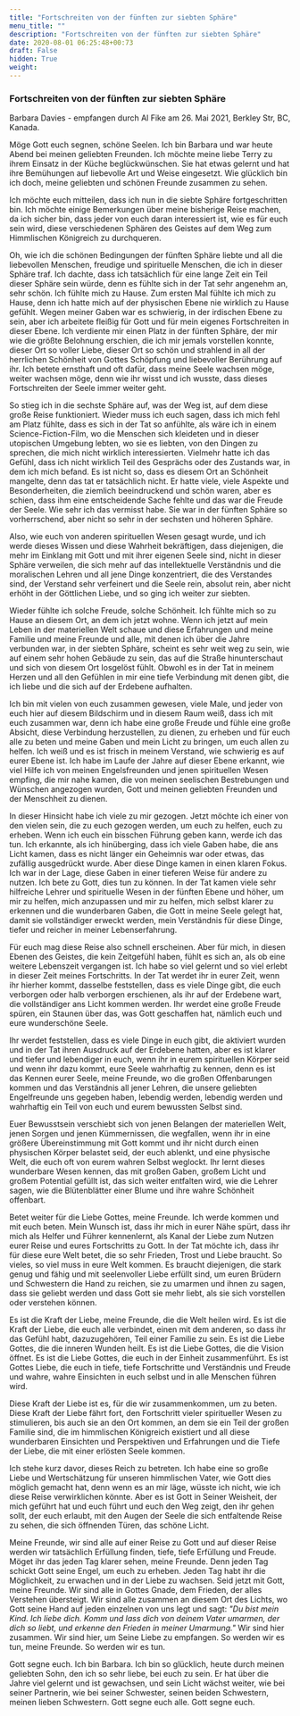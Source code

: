 ```yaml
---
title: "Fortschreiten von der fünften zur siebten Sphäre"
menu_title: ""
description: "Fortschreiten von der fünften zur siebten Sphäre"
date: 2020-08-01 06:25:48+00:73
draft: False
hidden: True
weight:
---
```

### Fortschreiten von der fünften zur siebten Sphäre

Barbara Davies - empfangen durch Al Fike am 26. Mai 2021, Berkley Str, BC, Kanada.

Möge Gott euch segnen, schöne Seelen. Ich bin Barbara und war heute Abend bei meinen geliebten Freunden. Ich möchte meine liebe Terry zu ihrem Einsatz in der Küche beglückwünschen. Sie hat etwas gelernt und hat ihre Bemühungen auf liebevolle Art und Weise eingesetzt. Wie glücklich bin ich doch, meine geliebten und schönen Freunde zusammen zu sehen.

Ich möchte euch mitteilen, dass ich nun in die siebte Sphäre fortgeschritten bin. Ich möchte einige Bemerkungen über meine bisherige Reise machen, da ich sicher bin, dass jeder von euch daran interessiert ist, wie es für euch sein wird, diese verschiedenen Sphären des Geistes auf dem Weg zum Himmlischen Königreich zu durchqueren.

Oh, wie ich die schönen Bedingungen der fünften Sphäre liebte und all die liebevollen Menschen, freudige und spirituelle Menschen, die ich in dieser Sphäre traf. Ich dachte, dass ich tatsächlich für eine lange Zeit ein Teil dieser Sphäre sein würde, denn es fühlte sich in der Tat sehr angenehm an, sehr schön. Ich fühlte mich zu Hause. Zum ersten Mal fühlte ich mich zu Hause, denn ich hatte mich auf der physischen Ebene nie wirklich zu Hause gefühlt. Wegen meiner Gaben war es schwierig, in der irdischen Ebene zu sein, aber ich arbeitete fleißig für Gott und für mein eigenes Fortschreiten in dieser Ebene. Ich verdiente mir einen Platz in der fünften Sphäre, der mir wie die größte Belohnung erschien, die ich mir jemals vorstellen konnte, dieser Ort so voller Liebe, dieser Ort so schön und strahlend in all der herrlichen Schönheit von Gottes Schöpfung und liebevoller Berührung auf ihr. Ich betete ernsthaft und oft dafür, dass meine Seele wachsen möge, weiter wachsen möge, denn wie ihr wisst und ich wusste, dass dieses Fortschreiten der Seele immer weiter geht.

So stieg ich in die sechste Sphäre auf, was der Weg ist, auf dem diese große Reise funktioniert. Wieder muss ich euch sagen, dass ich mich fehl am Platz fühlte, dass es sich in der Tat so anfühlte, als wäre ich in einem Science-Fiction-Film, wo die Menschen sich kleideten und in dieser utopischen Umgebung lebten, wo sie es liebten, von den Dingen zu sprechen, die mich nicht wirklich interessierten. Vielmehr hatte ich das Gefühl, dass ich nicht wirklich Teil des Gesprächs oder des Zustands war, in dem ich mich befand. Es ist nicht so, dass es diesem Ort an Schönheit mangelte, denn das tat er tatsächlich nicht. Er hatte viele, viele Aspekte und Besonderheiten, die ziemlich beeindruckend und schön waren, aber es schien, dass ihm eine entscheidende Sache fehlte und das war die Freude der Seele. Wie sehr ich das vermisst habe. Sie war in der fünften Sphäre so vorherrschend, aber nicht so sehr in der sechsten und höheren Sphäre.  

Also, wie euch von anderen spirituellen Wesen gesagt wurde, und ich werde dieses Wissen und diese Wahrheit bekräftigen, dass diejenigen, die mehr im Einklang mit Gott und mit ihrer eigenen Seele sind, nicht in dieser Sphäre verweilen, die sich mehr auf das intellektuelle Verständnis und die moralischen Lehren und all jene Dinge konzentriert, die des Verstandes sind, der Verstand sehr verfeinert und die Seele rein, absolut rein, aber nicht erhöht in der Göttlichen Liebe, und so ging ich weiter zur siebten.

Wieder fühlte ich solche Freude, solche Schönheit. Ich fühlte mich so zu Hause an diesem Ort, an dem ich jetzt wohne. Wenn ich jetzt auf mein Leben in der materiellen Welt schaue und diese Erfahrungen und meine Familie und meine Freunde und alle, mit denen ich über die Jahre verbunden war, in der siebten Sphäre, scheint es sehr weit weg zu sein, wie auf einem sehr hohen Gebäude zu sein, das auf die Straße hinunterschaut und sich von diesem Ort losgelöst fühlt. Obwohl es in der Tat in meinem Herzen und all den Gefühlen in mir eine tiefe Verbindung mit denen gibt, die ich liebe und die sich auf der Erdebene aufhalten.

 Ich bin mit vielen von euch zusammen gewesen, viele Male, und jeder von euch hier auf diesem Bildschirm und in diesem Raum weiß, dass ich mit euch zusammen war, denn ich habe eine große Freude und fühle eine große Absicht, diese Verbindung herzustellen, zu dienen, zu erheben und für euch alle zu beten und meine Gaben und mein Licht zu bringen, um euch allen zu helfen. Ich weiß und es ist frisch in meinem Verstand, wie schwierig es auf eurer Ebene ist. Ich habe im Laufe der Jahre auf dieser Ebene erkannt, wie viel Hilfe ich von meinen Engelsfreunden und jenen spirituellen Wesen empfing, die mir nahe kamen, die von meinen seelischen Bestrebungen und Wünschen angezogen wurden, Gott und meinen geliebten Freunden und der Menschheit zu dienen.

In dieser Hinsicht habe ich viele zu mir gezogen. Jetzt möchte ich einer von den vielen sein, die zu euch gezogen werden, um euch zu helfen, euch zu erheben. Wenn ich euch ein bisschen Führung geben kann, werde ich das tun. Ich erkannte, als ich hinüberging, dass ich viele Gaben habe, die ans Licht kamen, dass es nicht länger ein Geheimnis war oder etwas, das zufällig ausgedrückt wurde. Aber diese Dinge kamen in einen klaren Fokus. Ich war in der Lage, diese Gaben in einer tieferen Weise für andere zu nutzen. Ich bete zu Gott, dies tun zu können. In der Tat kamen viele sehr hilfreiche Lehrer und spirituelle Wesen in der fünften Ebene und höher, um mir zu helfen, mich anzupassen und mir zu helfen, mich selbst klarer zu erkennen und die wunderbaren Gaben, die Gott in meine Seele gelegt hat, damit sie vollständiger erweckt werden, mein Verständnis für diese Dinge, tiefer und reicher in meiner Lebenserfahrung.

Für euch mag diese Reise also schnell erscheinen. Aber für mich, in diesen Ebenen des Geistes, die kein Zeitgefühl haben, fühlt es sich an, als ob eine weitere Lebenszeit vergangen ist. Ich habe so viel gelernt und so viel erlebt in dieser Zeit meines Fortschritts. In der Tat werdet ihr in eurer Zeit, wenn ihr hierher kommt, dasselbe feststellen, dass es viele Dinge gibt, die euch verborgen oder halb verborgen erschienen, als ihr auf der Erdebene wart, die vollständiger ans Licht kommen werden. Ihr werdet eine große Freude spüren, ein Staunen über das, was Gott geschaffen hat, nämlich euch und eure wunderschöne Seele.

Ihr werdet feststellen, dass es viele Dinge in euch gibt, die aktiviert wurden und in der Tat ihren Ausdruck auf der Erdebene hatten, aber es ist klarer und tiefer und lebendiger in euch, wenn ihr in eurem spirituellen Körper seid und wenn ihr dazu kommt, eure Seele wahrhaftig zu kennen, denn es ist das Kennen eurer Seele, meine Freunde, wo die großen Offenbarungen kommen und das Verständnis all jener Lehren, die unsere geliebten Engelfreunde uns gegeben haben, lebendig werden, lebendig werden und wahrhaftig ein Teil von euch und eurem bewussten Selbst sind.

Euer Bewusstsein verschiebt sich von jenen Belangen der materiellen Welt, jenen Sorgen und jenen Kümmernissen, die wegfallen, wenn ihr in eine größere Übereinstimmung mit Gott kommt und ihr nicht durch einen physischen Körper belastet seid, der euch ablenkt, und eine physische Welt, die euch oft von eurem wahren Selbst weglockt. Ihr lernt dieses wunderbare Wesen kennen, das mit großen Gaben, großem Licht und großem Potential gefüllt ist, das sich weiter entfalten wird, wie die Lehrer sagen, wie die Blütenblätter einer Blume und ihre wahre Schönheit offenbart.

Betet weiter für die Liebe Gottes, meine Freunde. Ich werde kommen und mit euch beten. Mein Wunsch ist, dass ihr mich in eurer Nähe spürt, dass ihr mich als Helfer und Führer kennenlernt, als Kanal der Liebe zum Nutzen eurer Reise und eures Fortschritts zu Gott. In der Tat möchte ich, dass ihr für diese eure Welt betet, die so sehr Frieden, Trost und Liebe braucht. So vieles, so viel muss in eure Welt kommen. Es braucht diejenigen, die stark genug und fähig und mit seelenvoller Liebe erfüllt sind, um euren Brüdern und Schwestern die Hand zu reichen, sie zu umarmen und ihnen zu sagen, dass sie geliebt werden und dass Gott sie mehr liebt, als sie sich vorstellen oder verstehen können.

Es ist die Kraft der Liebe, meine Freunde, die die Welt heilen wird. Es ist die Kraft der Liebe, die euch alle verbindet, einen mit dem anderen, so dass ihr das Gefühl habt, dazuzugehören, Teil einer Familie zu sein. Es ist die Liebe Gottes, die die inneren Wunden heilt. Es ist die Liebe Gottes, die die Vision öffnet. Es ist die Liebe Gottes, die euch in der Einheit zusammenführt. Es ist Gottes Liebe, die euch in tiefe, tiefe Fortschritte und Verständnis und Freude und wahre, wahre Einsichten in euch selbst und in alle Menschen führen wird.

Diese Kraft der Liebe ist es, für die wir zusammenkommen, um zu beten. Diese Kraft der Liebe fährt fort, den Fortschritt vieler spiritueller Wesen zu stimulieren, bis auch sie an den Ort kommen, an dem sie ein Teil der großen Familie sind, die im himmlischen Königreich existiert und all diese wunderbaren Einsichten und Perspektiven und Erfahrungen und die Tiefe der Liebe, die mit einer erlösten Seele kommen.

Ich stehe kurz davor, dieses Reich zu betreten. Ich habe eine so große Liebe und Wertschätzung für unseren himmlischen Vater, wie Gott dies möglich gemacht hat, denn wenn es an mir läge, wüsste ich nicht, wie ich diese Reise verwirklichen könnte. Aber es ist Gott in Seiner Weisheit, der mich geführt hat und euch führt und euch den Weg zeigt, den ihr gehen sollt, der euch erlaubt, mit den Augen der Seele die sich entfaltende Reise zu sehen, die sich öffnenden Türen, das schöne Licht.

Meine Freunde, wir sind alle auf einer Reise zu Gott und auf dieser Reise werden wir tatsächlich Erfüllung finden, tiefe, tiefe Erfüllung und Freude. Möget ihr das jeden Tag klarer sehen, meine Freunde. Denn jeden Tag schickt Gott seine Engel, um euch zu erheben. Jeden Tag habt ihr die Möglichkeit, zu erwachen und in der Liebe zu wachsen. Seid jetzt mit Gott, meine Freunde. Wir sind alle in Gottes Gnade, dem Frieden, der alles Verstehen übersteigt. Wir sind alle zusammen an diesem Ort des Lichts, wo Gott seine Hand auf jeden einzelnen von uns legt und sagt: *"Du bist mein Kind. Ich liebe dich. Komm und lass dich von deinem Vater umarmen, der dich so liebt, und erkenne den Frieden in meiner Umarmung."* Wir sind hier zusammen. Wir sind hier, um Seine Liebe zu empfangen. So werden wir es tun, meine Freunde. So werden wir es tun.

Gott segne euch. Ich bin Barbara. Ich bin so glücklich, heute durch meinen geliebten Sohn, den ich so sehr liebe, bei euch zu sein. Er hat über die Jahre viel gelernt und ist gewachsen, und sein Licht wächst weiter, wie bei seiner Partnerin, wie bei seiner Schwester, seinen beiden Schwestern, meinen lieben Schwestern. Gott segne euch alle. Gott segne euch.
